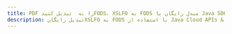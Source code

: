 ---title: PDF را به  تبدیل کنیدFODS، XSLFO به FODS مبدل رایگان یا Java SDKdescription: تبدیل رایگانXSLFO به FODS با استفاده از Java Cloud APIs & SDK همچنین اسناد PDF را در Cloud ایجاد، ویرایش و رندر کنید.---